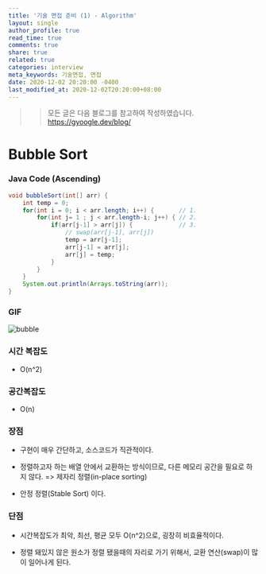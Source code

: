 ```yaml
---
title: '기술 면접 준비 (1) - Algorithm'
layout: single
author_profile: true
read_time: true
comments: true
share: true
related: true
categories: interview
meta_keywords: 기술면접, 면접
date: 2020-12-02 20:20:00 -0400
last_modified_at: 2020-12-02T20:20:00+08:00
---
```


> > 모든 글은 다음 블로그를 참고하여 작성하였습니다.<br> https://gyoogle.dev/blog/

# Bubble Sort

### Java Code (Ascending)

```java
void bubbleSort(int[] arr) {
    int temp = 0;
	for(int i = 0; i < arr.length; i++) {       // 1.
		for(int j= 1 ; j < arr.length-i; j++) { // 2.
			if(arr[j-1] > arr[j]) {             // 3.
                // swap(arr[j-1], arr[j])
				temp = arr[j-1];
				arr[j-1] = arr[j];
				arr[j] = temp;
			}
		}
	}
	System.out.println(Arrays.toString(arr));
}
```

### GIF

![bubble](https://github.com/GimunLee/tech-refrigerator/raw/master/Algorithm/resources/bubble-sort-001.gif)

### 시간 복잡도

-   O(n^2)

### 공간복잡도

-   O(n)

### 장점

-   구현이 매우 간단하고, 소스코드가 직관적이다.

-   정렬하고자 하는 배열 안에서 교환하는 방식이므로, 다른 메모리 공간을 필요로 하지 않다. => 제자리 정렬(in-place sorting)

-   안정 정렬(Stable Sort) 이다.

### 단점

-   시간복잡도가 최악, 최선, 평균 모두 O(n^2)으로, 굉장히 비효율적이다.

-   정렬 돼있지 않은 원소가 정렬 됐을때의 자리로 가기 위해서, 교환 연산(swap)이 많이 일어나게 된다.
